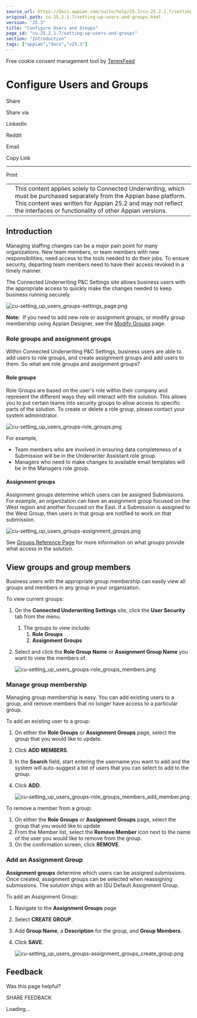 ```yaml
---
source_url: https://docs.appian.com/suite/help/25.3/cu-25.2.1.7/setting-up-users-and-groups.html
original_path: cu-25.2.1.7/setting-up-users-and-groups.html
version: "25.3"
title: "Configure Users and Groups"
page_id: "cu-25.2.1.7/setting-up-users-and-groups"
section: "Introduction"
tags: ["appian","docs","v25.3"]
---
```



Free cookie consent management tool by [TermsFeed](https://www.termsfeed.com/)

# Configure Users and Groups

Share

Share via

LinkedIn

Reddit

Email

Copy Link

* * *

Print

<table><tbody><tr><td><i class="fa fa-check-square-o" aria-hidden="true"></i></td><td>This content applies solely to Connected Underwriting, which must be purchased separately from the Appian base platform. This content was written for Appian 25.2 and may not reflect the interfaces or functionality of other Appian versions.</td></tr></tbody></table>

## Introduction

Managing staffing changes can be a major pain point for many organizations. New team members, or team members with new responsibilities, need access to the tools needed to do their jobs. To ensure security, departing team members need to have their access revoked in a timely manner.

The Connected Underwriting P&C Settings site allows business users with the appropriate access to quickly make the changes needed to keep business running securely.

![cu-setting_up_users_groups-settings_page.png](images/cu-setting_up_users_groups-settings_page.png)

**Note:**  If you need to add new role or assignment groups, or modify group membership using Appian Designer, see the [Modify Groups](modifying-groups.html) page.

### Role groups and assignment groups

Within Connected Underwriting P&C Settings, business users are able to add users to role groups, and create assignment groups and add users to them. So what are role groups and assignment groups?

#### Role groups

Role Groups are based on the user's role within their company and represent the different ways they will interact with the solution. This allows you to put certain teams into security groups to allow access to specific parts of the solution. To create or delete a role group, please contact your system administrator.

![cu-setting_up_users_groups-role_groups.png](images/cu-setting_up_users_groups-role_groups.png)

For example,

-   Team members who are involved in ensuring data completeness of a Submission will be in the Underwriter Assistant role group.
-   Managers who need to make changes to available email templates will be in the Managers role group.

#### Assignment groups

Assignment groups determine which users can be assigned Submissions. For example, an organization can have an assignment group focused on the West region and another focused on the East. If a Submission is assigned to the West Group, then users in that group are notified to work on that submission.

![cu-setting_up_users_groups-assignment_groups.png](images/cu-setting_up_users_groups-assignment_groups.png)

See [Groups Reference Page](groups-reference-page.html) for more information on what groups provide what access in the solution.

## View groups and group members

Business users with the appropriate group membership can easily view all groups and members in any group in your organization.

To view current groups:

1.  On the **Connected Underwriting Settings** site, click the **User Security** tab from the menu.
    1.  The groups to view include:
        1.  **Role Groups**
        2.  **Assignment Groups**
2.  Select and click the **Role Group Name** or **Assignment Group Name** you want to view the members of.

    ![cu-setting_up_users_groups-role_groups_members.png](images/cu-setting_up_users_groups-role_groups_members.png)

### Manage group membership

Managing group membership is easy. You can add existing users to a group, and remove members that no longer have access to a particular group.

To add an existing user to a group:

1.  On either the **Role Groups** or **Assignment Groups** page, select the group that you would like to update.
2.  Click **ADD MEMBERS**.
3.  In the **Search** field, start entering the username you want to add and the system will auto-suggest a list of users that you can select to add to the group.
4.  Click **ADD**.

    ![cu-setting_up_users_groups-role_groups_members_add_member.png](images/cu-setting_up_users_groups-role_groups_members_add_member.png)

To remove a member from a group:

1.  On either the **Role Groups** or **Assignment Groups** page, select the group that you would like to update
2.  From the Member list, select the **Remove Member** icon next to the name of the user you would like to remove from the group.
3.  On the confirmation screen, click **REMOVE**.

### Add an Assignment Group

**Assignment groups** determine which users can be assigned submissions. Once created, assignment groups can be selected when reassigning submissions. The solution ships with an ISU Default Assignment Group.

To add an Assignment Group:

1.  Navigate to the **Assignment Groups** page
2.  Select **CREATE GROUP**.
3.  Add **Group Name**, a **Description** for the group, and **Group Members**.
4.  Click **SAVE**.

    ![cu-setting_up_users_groups-assignment_groups_create_group.png](images/cu-setting_up_users_groups-assignment_groups_create_group.png)

## Feedback

Was this page helpful?

SHARE FEEDBACK

Loading...